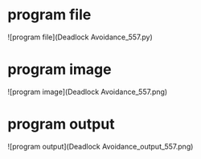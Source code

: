 # program file
![program file](Deadlock Avoidance_557.py)

# program image
![program image](Deadlock Avoidance_557.png)

# program output
![program output](Deadlock Avoidance_output_557.png)
